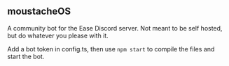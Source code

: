 ## moustacheOS

A community bot for the Ease Discord server. Not meant to be self hosted, but do whatever you please with it.

Add a bot token in config.ts, then use `npm start` to compile the files and start the bot.

